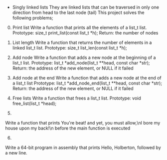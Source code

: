  - Singly linked lists
They are linked lists that can be traversed in only one direction from head to the last node (tail)
This project solves the following problems;
0. Print list
Write a function that prints all the elements of a list_t list.
Prototype: size_t print_list(const list_t *h);
Return: the number of nodes

1. List length
Write a function that returns the number of elements in a linked list_t list.
Prototype: size_t list_len(const list_t *h);

2. Add node
Write a function that adds a new node at the beginning of a list_t list.
Prototype: list_t *add_node(list_t **head, const char *str);
Return: the address of the new element, or NULL if it failed

3. Add node at the end
Write a function that adds a new node at the end of a list_t list
Prototype: list_t *add_node_end(list_t **head, const char *str);
Return: the address of the new element, or NULL if it failed

4. Free lists
Write a function that frees a list_t list.
Prototype: void free_list(list_t *head);

5. 
Write a function that prints You're beat! and yet, you must allow,\nI bore my house upon my back!\n before the main function is executed

6. 
Write a 64-bit program in assembly that prints Hello, Holberton, followed by a new line.
